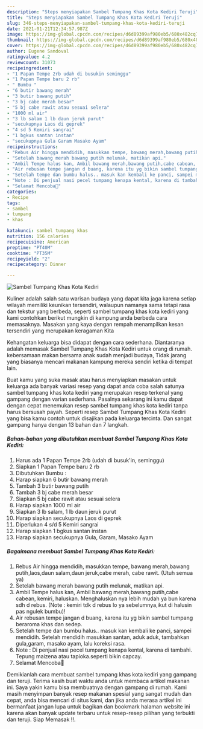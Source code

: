 ```yaml
---
description: "Steps menyiapakan Sambel Tumpang Khas Kota Kediri Teruji"
title: "Steps menyiapakan Sambel Tumpang Khas Kota Kediri Teruji"
slug: 346-steps-menyiapakan-sambel-tumpang-khas-kota-kediri-teruji
date: 2021-01-21T12:34:57.987Z
image: https://img-global.cpcdn.com/recipes/d6d89399af980eb5/680x482cq70/sambel-tumpang-khas-kota-kediri-foto-resep-utama.jpg
thumbnail: https://img-global.cpcdn.com/recipes/d6d89399af980eb5/680x482cq70/sambel-tumpang-khas-kota-kediri-foto-resep-utama.jpg
cover: https://img-global.cpcdn.com/recipes/d6d89399af980eb5/680x482cq70/sambel-tumpang-khas-kota-kediri-foto-resep-utama.jpg
author: Eugene Sandoval
ratingvalue: 4.2
reviewcount: 31073
recipeingredient:
- "1 Papan Tempe 2rb udah di busukin seminggu"
- "1 Papan Tempe baru 2 rb"
- " Bumbu "
- "6 butir bawang merah"
- "3 butir bawang putih"
- "3 bj cabe merah besar"
- "5 bj cabe rawit atau sesuai selera"
- "1000 ml air"
- "3 lb salam 1 lb daun jeruk purut"
- "secukupnya Laos di geprek"
- "4 sd 5 Kemiri sangrai"
- "1 bgkus santan instan"
- "secukupnya Gula Garam Masako Ayam"
recipeinstructions:
- "Rebus Air hingga mendidih, masukkan tempe, bawang merah,bawang putih,laos,daun salam,daun jeruk,cabe merah, cabe rawit. (Utuh semua ya)"
- "Setelah bawang merah bawang putih melunak, matikan api."
- "Ambil Tempe halus kan, Ambil bawang merah,bawang putih,cabe cabean, kemiri, haluskan. Menghaluskan nya lebih mudah ya bun karena sdh d rebus. (Note : kemiri tdk d rebus lo ya sebelumnya,ikut di halusin pas ngulek bumbu)!"
- "Air rebusan tempe jangan d buang, karena itu yg bikin sambel tumpang beraroma khas dan sedep."
- "Setelah tempe dan bumbu halus.. masuk kan kembali ke panci, sampei mendidih. Setelah mendidih masukkan santan, aduk aduk, tambahkan gula,garam, masako ayam, lalu koreksi rasa."
- "Note : Di penjual nasi pecel tumpang kenapa kental, karena di tambahi. Tepung maizena atau tapioka.seperti bikin capcay."
- "Selamat Mencoba🤗"
categories:
- Recipe
tags:
- sambel
- tumpang
- khas

katakunci: sambel tumpang khas 
nutrition: 156 calories
recipecuisine: American
preptime: "PT40M"
cooktime: "PT35M"
recipeyield: "2"
recipecategory: Dinner

---
```



![Sambel Tumpang Khas Kota Kediri](https://img-global.cpcdn.com/recipes/d6d89399af980eb5/680x482cq70/sambel-tumpang-khas-kota-kediri-foto-resep-utama.jpg)

Kuliner adalah salah satu warisan budaya yang dapat kita jaga karena setiap wilayah memiliki keunikan tersendiri, walaupun namanya sama tetapi rasa dan tekstur yang berbeda, seperti sambel tumpang khas kota kediri yang kami contohkan berikut mungkin di kampung anda berbeda cara memasaknya. Masakan yang kaya dengan rempah menampilkan kesan tersendiri yang merupakan keragaman Kita



Kehangatan keluarga bisa didapat dengan cara sederhana. Diantaranya adalah memasak Sambel Tumpang Khas Kota Kediri untuk orang di rumah. kebersamaan makan bersama anak sudah menjadi budaya, Tidak jarang yang biasanya mencari makanan kampung mereka sendiri ketika di tempat lain.

Buat kamu yang suka masak atau harus menyiapkan masakan untuk keluarga ada banyak variasi resep yang dapat anda coba salah satunya sambel tumpang khas kota kediri yang merupakan resep terkenal yang gampang dengan varian sederhana. Pasalnya sekarang ini kamu dapat dengan cepat menemukan resep sambel tumpang khas kota kediri tanpa harus bersusah payah.
Seperti resep Sambel Tumpang Khas Kota Kediri yang bisa kamu contoh untuk disajikan pada keluarga tercinta. Dan sangat gampang hanya dengan 13 bahan dan 7 langkah.


<!--inarticleads1-->

##### Bahan-bahan yang dibutuhkan membuat Sambel Tumpang Khas Kota Kediri:

1. Harus ada 1 Papan Tempe 2rb (udah di busuk&#39;in, seminggu)
1. Siapkan 1 Papan Tempe baru 2 rb
1. Dibutuhkan  Bumbu :
1. Harap siapkan 6 butir bawang merah
1. Tambah 3 butir bawang putih
1. Tambah 3 bj cabe merah besar
1. Siapkan 5 bj cabe rawit atau sesuai selera
1. Harap siapkan 1000 ml air
1. Siapkan 3 lb salam, 1 lb daun jeruk purut
1. Harap siapkan secukupnya Laos di geprek
1. Diperlukan 4 s/d 5 Kemiri sangrai
1. Harap siapkan 1 bgkus santan instan
1. Harap siapkan secukupnya Gula, Garam, Masako Ayam




<!--inarticleads2-->

##### Bagaimana membuat  Sambel Tumpang Khas Kota Kediri:

1. Rebus Air hingga mendidih, masukkan tempe, bawang merah,bawang putih,laos,daun salam,daun jeruk,cabe merah, cabe rawit. (Utuh semua ya)
1. Setelah bawang merah bawang putih melunak, matikan api.
1. Ambil Tempe halus kan, Ambil bawang merah,bawang putih,cabe cabean, kemiri, haluskan. Menghaluskan nya lebih mudah ya bun karena sdh d rebus. (Note : kemiri tdk d rebus lo ya sebelumnya,ikut di halusin pas ngulek bumbu)!
1. Air rebusan tempe jangan d buang, karena itu yg bikin sambel tumpang beraroma khas dan sedep.
1. Setelah tempe dan bumbu halus.. masuk kan kembali ke panci, sampei mendidih. Setelah mendidih masukkan santan, aduk aduk, tambahkan gula,garam, masako ayam, lalu koreksi rasa.
1. Note : Di penjual nasi pecel tumpang kenapa kental, karena di tambahi. Tepung maizena atau tapioka.seperti bikin capcay.
1. Selamat Mencoba🤗




Demikianlah cara membuat sambel tumpang khas kota kediri yang gampang dan teruji. Terima kasih buat waktu anda untuk membaca artikel makanan ini. Saya yakin kamu bisa membuatnya dengan gampang di rumah. Kami masih menyimpan banyak resep makanan spesial yang sangat mudah dan cepat, anda bisa mencari di situs kami, dan jika anda merasa artikel ini bermanfaat jangan lupa untuk bagikan dan bookmark halaman website ini karena akan banyak update terbaru untuk resep-resep pilihan yang terbukti dan teruji. Siap Memasak !!. 
